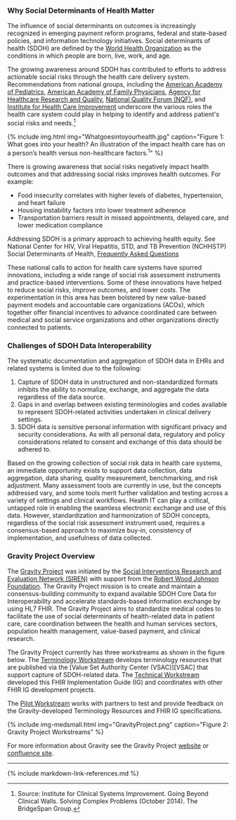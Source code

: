 ### Why Social Determinants of Health Matter

The influence of social determinants on outcomes is increasingly recognized in emerging payment reform programs, federal and state-based policies, and information technology initiatives.  Social determinants of health (SDOH) are defined by the [World Health Organization](https://www.who.int/) as the conditions in which people are born, live, work, and age.

The growing awareness around SDOH has contributed to efforts to address actionable social risks through the health care delivery system.  Recommendations from national groups, including the [American Academy of Pediatrics](https://www.aap.org/), [American Academy of Family Physicians](https://www.aafp.org/), [Agency for Healthcare Research and Quality](https://www.ahrq.gov/), [National Quality Forum (NQF)](https://www.qualityforum.org/), and [Institute for Health Care Improvement](http://www.ihi.org/) underscore the various roles the health care system could play in helping to identify and address patient's social risks and needs.[^1]

{% include img.html img="Whatgoesintoyourhealth.jpg" caption="Figure 1: What goes into your health? An illustration of the impact health care has on a person’s health versus non-healthcare factors.<sup>1</sup>" %}

There is growing awareness that social risks negatively impact health outcomes and that addressing social risks improves health outcomes.  For example:
* Food insecurity correlates with higher levels of diabetes, hypertension, and heart failure
* Housing instability factors into lower treatment adherence
* Transportation barriers result in missed appointments, delayed care, and lower medication compliance

Addressing SDOH is a primary approach to achieving health equity. See National Center for HIV, Viral Hepatitis, STD, and TB Prevention (NCHHSTP) Social Determinants of Health, [Frequently Asked Questions](https://www.cdc.gov/nchhstp/socialdeterminants/faq.html)

These national calls to action for health care systems have spurred innovations, including a wide range of social risk assessment instruments and practice-based interventions.   Some of these innovations have helped to reduce social risks, improve outcomes, and lower costs.   The experimentation in this area has been bolstered by new value-based payment models and accountable care organizations (ACOs), which together offer financial incentives to advance coordinated care between medical and social service organizations and other organizations directly connected to patients.
### Challenges of SDOH Data Interoperability
The systematic documentation and aggregation of SDOH data in EHRs and related systems is limited due to the following:

1.	Capture of SDOH data in unstructured and non-standardized formats inhibits the ability to normalize, exchange, and aggregate the data regardless of the data source.
2.	Gaps in and overlap between existing terminologies and codes available to represent SDOH-related activities undertaken in clinical delivery settings.
3. SDOH data is sensitive personal information with significant privacy and security considerations. As with all personal data, regulatory and policy considerations related to consent and exchange of this data should be adhered to.

Based on the growing collection of social risk data in health care systems, an immediate opportunity exists to support data collection, data aggregation, data sharing, quality measurement, benchmarking, and risk adjustment.   Many assessment tools are currently in use, but the concepts addressed vary, and some tools merit further validation and testing across a variety of settings and clinical workflows.  Health IT can play a critical, untapped role in enabling the seamless electronic exchange and use of this data.  However, standardization and harmonization of SDOH concepts, regardless of the social risk assessment instrument used, requires a consensus-based approach to maximize buy-in, consistency of implementation, and usefulness of data collected.

### Gravity Project Overview
The [Gravity Project](https://thegravityproject.net/) was initiated by the [Social Interventions Research and Evaluation Network (SIREN)](https://chc.ucsf.edu/siren) with support from the [Robert Wood Johnson Foundation](https://www.rwjf.org/).   The Gravity Project mission is to create and maintain a consensus-building community to expand available SDOH Core Data for Interoperability and accelerate standards-based information exchange by using HL7 FHIR. The Gravity Project aims to standardize medical codes to facilitate the use of social determinants of health-related data in patient care, care coordination between the health and human services sectors, population health management, value-based payment, and clinical research.

The Gravity Project currently has three workstreams as shown in the figure below.  The [Terminology Workstream](https://confluence.hl7.org/display/GRAV/Terminology+Workstream+Dashboard)
develops terminology resources that are published via the [Value Set Authority Center (VSAC)][VSAC] that support capture of SDOH-related data.  The [Technical Workstream](https://confluence.hl7.org/display/GRAV/Technical+Workstream+Dashboard) developed this FHIR Implementation Guide (IG) and coordinates with other FHIR IG development projects.

The [Pilot Workstream](https://confluence.hl7.org/display/GRAV/Gravity+Project+Pilots+Affinity+Group+Home) works with partners to test and provide feedback on the Gravity-developed Terminology Resources and FHIR IG specifications.

{% include img-medsmall.html img="GravityProject.png" caption="Figure 2: Gravity Project Workstreams" %}

For more information about Gravity see the Gravity Project [website](https://thegravityproject.net/) or [confluence site](https://confluence.hl7.org/display/GRAV/Join+the+Gravity+Project).

----------------------------------------------------------------------
[^1]: Source: Institute for Clinical Systems Improvement.  Going Beyond Clinical Walls.  Solving Complex Problems (October 2014).  The BridgeSpan Group.

{% include markdown-link-references.md %}